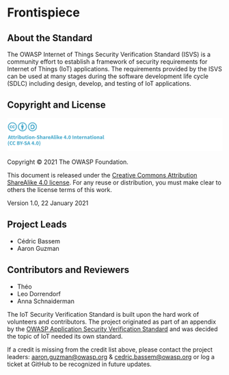 # Frontispiece

## About the Standard

The OWASP Internet of Things Security Verification Standard (ISVS) is a community effort to establish a framework of security requirements for Internet of Things (IoT) applications. The requirements provided by the ISVS can be used at many stages during the software development life cycle (SDLC) including design, develop, and testing of IoT applications.

## Copyright and License

![license](./images/license.png)

Copyright © 2021 The OWASP Foundation. 

This document is released under the [Creative Commons Attribution ShareAlike 4.0 license](https://creativecommons.org/licenses/by-sa/4.0/). For any reuse or distribution, you must make clear to others the license terms of this work.

Version 1.0, 22 January 2021

## Project Leads

- Cédric Bassem
- Aaron Guzman

## Contributors and Reviewers

- Théo
- Leo Dorrendorf
- Anna Schnaiderman

The IoT Security Verification Standard is built upon the hard work of volunteers and contributors. The project originated as part of an appendix by the [OWASP Application Security Verification Standard](https://owasp.org/www-project-application-security-verification-standard/) and was decided the topic of IoT needed its own standard.

If a credit is missing from the credit list above, please contact the project leaders: aaron.guzman@owasp.org & cedric.bassem@owasp.org or log a ticket at GitHub to be recognized in future updates. 

<div style="page-break-after: always; visibility: hidden">
\newpage
</div>
